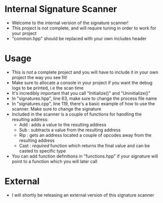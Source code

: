 # Internal Signature Scanner
- Welcome to the internal version of the signature scanner!
- This project is not complete, and will require tuning in order to work for your project
- "common.hpp" should be replaced with your own includes header

# Usage
- This is *not* a complete project and you will have to include it in your own project the way you see fit!
- Make sure to allocate a console in your project if you want the debug logs to be printed, i.e the scan time
- It's incredibly important that you call "Initialize()" and "Uninitialize()"
- In "signatures.hpp", line 63, make sure to change the process file name
- In "signatures.cpp", line 119, there's a basic example of how to use the scanner. 
  Make sure to change the signature
- Included in the scanner is a couple of functions for handling the resulting address:
  - Add : adds a value to the resulting address
  - Sub : subtracts a value from the resulting address
  - Rip : gets an address located a couple of opcodes away from the resulting address
  - Cast : *required* function which returns the final value and can be casted to specific type
- You can add function definitions in "functions.hpp" if your signature will point to a function which you will later call

# External
- I will shortly be releasing an external version of this signature scanner
